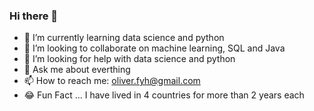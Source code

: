 ### Hi there 👋


- 🌱 I’m currently learning data science and python
- 👯 I’m looking to collaborate on machine learning, SQL and Java
- 🤔 I’m looking for help with data science and python
- 💬 Ask me about everthing
- 📫 How to reach me: oliver.fyh@gmail.com
- 😂 Fun Fact ... I have lived in 4 countries for more than 2 years each


